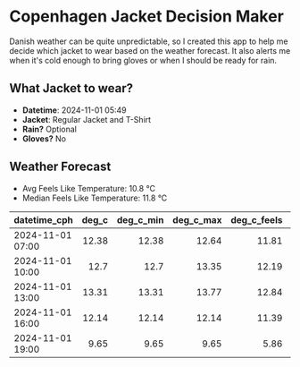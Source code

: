 
# Copenhagen Jacket Decision Maker

Danish weather can be quite unpredictable, so I created this app to help me decide which jacket to wear based on the weather forecast. 
It also alerts me when it's cold enough to bring gloves or when I should be ready for rain.

## What Jacket to wear?

- **Datetime**: 2024-11-01 05:49
- **Jacket**: Regular Jacket and T-Shirt
- **Rain?** Optional
- **Gloves?** No

## Weather Forecast
- Avg Feels Like Temperature: 10.8 °C
- Median Feels Like Temperature: 11.8 °C

| datetime_cph     |   deg_c |   deg_c_min |   deg_c_max |   deg_c_feels | weather   | wind   | rain   |
|:-----------------|--------:|------------:|------------:|--------------:|:----------|:-------|:-------|
| 2024-11-01 07:00 |   12.38 |       12.38 |       12.64 |         11.81 | Clouds    | High   | None   |
| 2024-11-01 10:00 |   12.7  |       12.7  |       13.35 |         12.19 | Clouds    | High   | None   |
| 2024-11-01 13:00 |   13.31 |       13.31 |       13.77 |         12.84 | Clouds    | High   | None   |
| 2024-11-01 16:00 |   12.14 |       12.14 |       12.14 |         11.39 | Rain      | High   | Low    |
| 2024-11-01 19:00 |    9.65 |        9.65 |        9.65 |          5.86 | Clouds    | High   | None   |
        